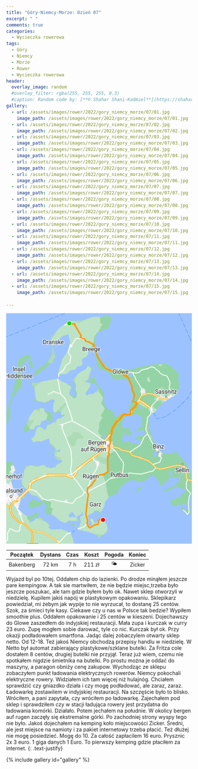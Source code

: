 ```yaml
---
title: "Góry-Niemcy-Morze: Dzień 07"
excerpt: " "
comments: true
categories:
  - Wycieczka rowerowa
tags:
  - Góry
  - Niemcy
  - Morze
  - Rower  
  - Wycieczka rowerowa
header:
  overlay_image: random
  #overlay_filter: rgba(255, 255, 255, 0.3)
  #caption: Random code by: [**© Shahar Shani-Kadmiel**](https://shaharkadmiel.github.io)"
gallery:
  - url: /assets/images/rower/2022/gory_niemcy_morze/07/01.jpg
    image_path: /assets/images/rower/2022/gory_niemcy_morze/07/01.jpg
  - url: /assets/images/rower/2022/gory_niemcy_morze/07/02.jpg
    image_path: /assets/images/rower/2022/gory_niemcy_morze/07/02.jpg
  - url: /assets/images/rower/2022/gory_niemcy_morze/07/03.jpg
    image_path: /assets/images/rower/2022/gory_niemcy_morze/07/03.jpg
  - url: /assets/images/rower/2022/gory_niemcy_morze/07/04.jpg
    image_path: /assets/images/rower/2022/gory_niemcy_morze/07/04.jpg
  - url: /assets/images/rower/2022/gory_niemcy_morze/07/05.jpg
    image_path: /assets/images/rower/2022/gory_niemcy_morze/07/05.jpg
  - url: /assets/images/rower/2022/gory_niemcy_morze/07/06.jpg
    image_path: /assets/images/rower/2022/gory_niemcy_morze/07/06.jpg
  - url: /assets/images/rower/2022/gory_niemcy_morze/07/07.jpg
    image_path: /assets/images/rower/2022/gory_niemcy_morze/07/07.jpg
  - url: /assets/images/rower/2022/gory_niemcy_morze/07/08.jpg
    image_path: /assets/images/rower/2022/gory_niemcy_morze/07/08.jpg
  - url: /assets/images/rower/2022/gory_niemcy_morze/07/09.jpg
    image_path: /assets/images/rower/2022/gory_niemcy_morze/07/09.jpg
  - url: /assets/images/rower/2022/gory_niemcy_morze/07/10.jpg
    image_path: /assets/images/rower/2022/gory_niemcy_morze/07/10.jpg
  - url: /assets/images/rower/2022/gory_niemcy_morze/07/11.jpg
    image_path: /assets/images/rower/2022/gory_niemcy_morze/07/11.jpg
  - url: /assets/images/rower/2022/gory_niemcy_morze/07/12.jpg
    image_path: /assets/images/rower/2022/gory_niemcy_morze/07/12.jpg
  - url: /assets/images/rower/2022/gory_niemcy_morze/07/13.jpg
    image_path: /assets/images/rower/2022/gory_niemcy_morze/07/13.jpg
  - url: /assets/images/rower/2022/gory_niemcy_morze/07/14.jpg
    image_path: /assets/images/rower/2022/gory_niemcy_morze/07/14.jpg
  - url: /assets/images/rower/2022/gory_niemcy_morze/07/15.jpg
    image_path: /assets/images/rower/2022/gory_niemcy_morze/07/15.jpg

---
```

![mapka](/assets/images/rower/2022/gory_niemcy_morze/07/mapka.png)

|Początek|Dystans|Czas|Koszt|Pogoda|Koniec|
|:---:|:---:|:---:|:---:|:---:|:---:|
|Bakenberg| 72 km| 7 h| 211 zł|🌤️|Zicker |

Wyjazd byl po 10tej. Oddałem chip do lazienki. Po drodze minąłem jeszcze pare kempingow. A tak sie  martwiłem, że nie będzie miejsc,trzeba było jeszcze poszukac, ale tam gdzie byłem było ok. Nawet sklep otworzyli w niedzielę. Kupilem jakiś napój w plastykowym opakowaniu. Sklepikarz powiedział, mi żebym jak wypije to nie wyrzucał, to dostanę 25 centów. Szok, za śmieci tyle kasy. Ciekawe czy u nas w Polsce tak bedzie? Wypiłem smoothie plus. Oddałem opakowanie i 25 centów w kieszeni. Dojechawszy do Glowe zaszedłem do indyjskiej restauracji. Mała zupa i kurczak w curry 23 euro. Zupę mogłem sobie darować, tyle co nic. Kurczak był ok. Przy okazji podładowałem smartfona. Jadąc dalej zobaczylem otwarty sklep netto. Od 12-18. Też jakoś Niemcy obchodzą przepisy handlu w niedzielę. W Netto był automat zabierający plastykowe/szklane butelki. Za Fritza cole dostałem 8 centów, drugiej butelki nie przyjął. Teraz już wiem, czemu nie spotkałem nigdzie śmietnika na butelki. Po prostu można je oddać do maszyny, a paragon obniży cenę zakupow. Wychodząc ze sklepu zobaczyłem punkt ładowania elektrycznych rowerów. Niemcy pokochali elektryczne rowery. Widziałem ich tam więcej niż hulajnóg. Chciałem sprawdzić czy gniazdko działa i czy mogę podładować, ale zaraz, zaraz. Ładowarkę zostawilem w indyjskiej restauracji.  Na szczęście było to blisko. Wróciłem, a pani zapytała, czy wróciłem po ładowarkę. Zajechałem pod sklep i sprawdziłem czy w stacji ładująca rowery jest przydatna do ładowania komórki. Działało. Potem jechałem na południe. W okolicy bergen auf rugen zaczęły się ekstremalne górki. Po zachodniej strony wyspy tego nie było. Jakoś dojechałem na kemping koło miejscowości Zicker. Średni, ale jest miejsce na namioty i za pakiet internetowy trzeba płacić. Też dłużej nie mogę posiedzieć. Mogę do 10. Za całość zapłacilem 16 euro. Prysznic 2x 3 euro. 1 giga danych 1 Euro. To pierwszy kemping gdzie płaciłem za internet. 
{: .text-justify}

{% include gallery id="gallery" %}
